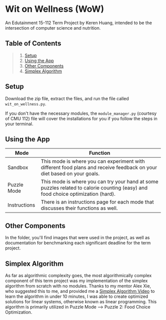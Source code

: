 # Wit on Wellness (WoW)
An Edutainment 15-112 Term Project by Keren Huang, intended to be the intersection of computer science and nutrition.

## Table of Contents
> 1. [Setup](#setup)
> 2. [Using the App](#using-the-app)
> 3. [Other Components](#other-components)
> 4. [Simplex Algorithm](#simplex-algorithm)

## Setup
Download the zip file, extract the files, and run the file called `wit_on_wellness.py`.

If you don't have the necessary modules, the `module_manager.py` (courtesy of CMU 112) file will cover the installations for you if you follow the steps in your terminal.

## Using the App
| Mode | Function |
|---|---|
|Sandbox| This mode is where you can experiment with different food plans and receive feedback on your diet based on your goals. |
|Puzzle Mode| This mode is where you can try your hand at some puzzles related to calorie counting (easy) and food choice optimization (hard). |
|Instructions| There is an instructions page for each mode that discusses their functions as well. |

## Other Components
In the folder, you'll find images that were used in the project, as well as documentation for benchmarking each significant deadline for the term project.

## Simplex Algorithm
As far as algorithmic complexity goes, the most algorithmically complex component of this term project was my implementation of the simplex algorithm from scratch with no modules. 
Thanks to my mentor Alex Xie, who suggested this to me, and provided me a [Simplex Algorithm Video][simplex-video] to learn the algorithm in under 10 minutes, I was able to create optimized solutions for linear systems, otherwise known as linear programming. 
This algorithm is primarily utilized in Puzzle Mode --> Puzzle 2: Food Choice Optimization.

[simplex-video]: https://www.youtube.com/watch?v=RO5477EKlXE&ab_channel=OllieCrow
